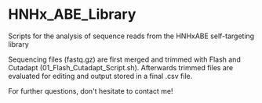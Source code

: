 # HNHx_ABE_Library
Scripts for the analysis of sequence reads from the HNHxABE self-targeting library

Sequencing files (fastq.gz) are first merged and trimmed with Flash and Cutadapt (01_Flash_Cutadapt_Script.sh).
Afterwards trimmed files are evaluated for editing and output stored in a final .csv file.

For further questions, don't hesitate to contact me!
